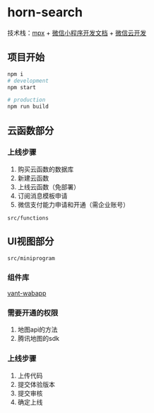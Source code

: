 # horn-search

技术栈：[mpx](https://mpxjs.cn/) + [微信小程序开发文档](https://developers.weixin.qq.com/miniprogram/dev/framework/) + [微信云开发](https://developers.weixin.qq.com/miniprogram/dev/wxcloud/basis/getting-started.html)

## 项目开始

```sh
npm i
# development
npm start

# production
npm run build
```

## 云函数部分

### 上线步骤

1. 购买云函数的数据库
2. 新建云函数
3. 上线云函数（免部署）
4. 订阅消息模板申请
5. 微信支付能力申请和开通（需企业账号）

`src/functions`

## UI视图部分

`src/miniprogram`

### 组件库

[vant-wabapp](https://vant-contrib.gitee.io/vant-weapp/#/home)

### 需要开通的权限

1. 地图api的方法
2. 腾讯地图的sdk

### 上线步骤

1. 上传代码
2. 提交体验版本
3. 提交审核
4. 确定上线
